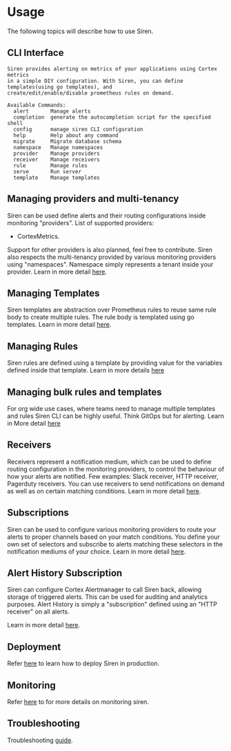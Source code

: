 # Usage

The following topics will describe how to use Siren.

## CLI Interface

```text
Siren provides alerting on metrics of your applications using Cortex metrics
in a simple DIY configuration. With Siren, you can define templates(using go templates), and
create/edit/enable/disable prometheus rules on demand.

Available Commands:
  alert       Manage alerts
  completion  generate the autocompletion script for the specified shell
  config      manage siren CLI configuration
  help        Help about any command
  migrate     Migrate database schema
  namespace   Manage namespaces
  provider    Manage providers
  receiver    Manage receivers
  rule        Manage rules
  serve       Run server
  template    Manage templates
```

## Managing providers and multi-tenancy

Siren can be used define alerts and their routing configurations inside monitoring "providers". List of supported
providers:

- CortexMetrics.

Support for other providers is also planned, feel free to contribute. Siren also respects the multi-tenancy provided by
various monitoring providers using "namespaces". Namespace simply represents a tenant inside your provider. Learn in
more detail [here](./providers.md).

## Managing Templates

Siren templates are abstraction over Prometheus rules to reuse same rule body to create multiple rules. The rule body is
templated using go templates. Learn in more detail [here](./templates.md).

## Managing Rules

Siren rules are defined using a template by providing value for the variables defined inside that template. Learn in
more details [here](./rules.md)

## Managing bulk rules and templates

For org wide use cases, where teams need to manage multiple templates and rules Siren CLI can be highly useful. Think
GitOps but for alerting. Learn in More detail [here](./bulk_rules.md)

## Receivers

Receivers represent a notification medium, which can be used to define routing configuration in the monitoring
providers, to control the behaviour of how your alerts are notified. Few examples: Slack receiver, HTTP receiver,
Pagerduty receivers. You can use receivers to send notifications on demand as well as on certain matching conditions.
Learn in more detail [here](./receivers.md).

## Subscriptions

Siren can be used to configure various monitoring providers to route your alerts to proper channels based on your match
conditions. You define your own set of selectors and subscribe to alerts matching these selectors in the notification
mediums of your choice. Learn in more detail [here](./subscriptions.md).

## Alert History Subscription

Siren can configure Cortex Alertmanager to call Siren back, allowing storage of triggered alerts. This can be used for
auditing and analytics purposes. Alert History is simply a "subscription" defined using an "HTTP receiver" on all
alerts.

Learn in more detail [here](./alert_history.md).

## Deployment

Refer [here](./deployment.md) to learn how to deploy Siren in production.

## Monitoring

Refer [here](./monitoring.md) to for more details on monitoring siren.

## Troubleshooting

Troubleshooting [guide](./troubleshooting.md).
